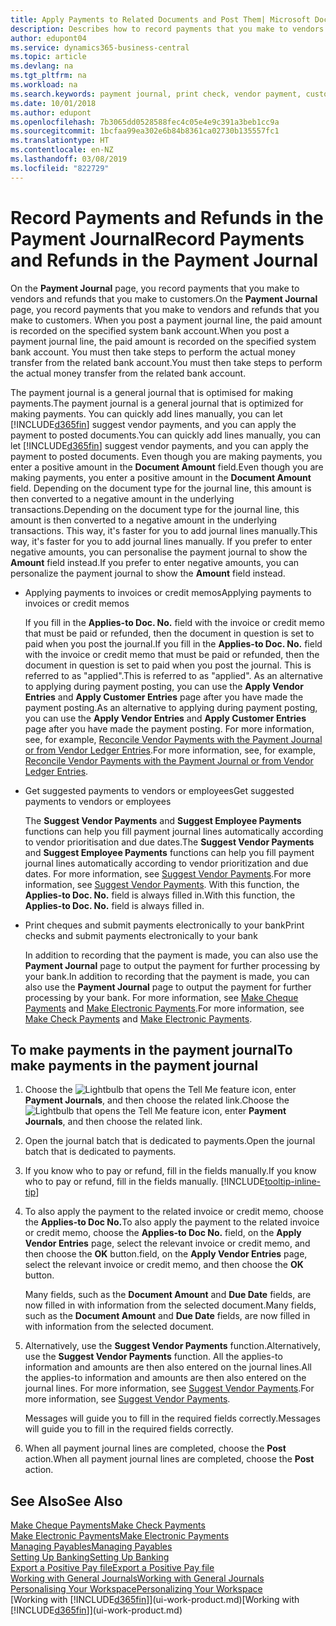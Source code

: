 ```yaml
---
title: Apply Payments to Related Documents and Post Them| Microsoft Docs
description: Describes how to record payments that you make to vendors and refunds that you make to customers.
author: edupont04
ms.service: dynamics365-business-central
ms.topic: article
ms.devlang: na
ms.tgt_pltfrm: na
ms.workload: na
ms.search.keywords: payment journal, print check, vendor payment, customer refund, creditor, debt, balance due, AP
ms.date: 10/01/2018
ms.author: edupont
ms.openlocfilehash: 7b3065dd0528588fec4c05e4e9c391a3beb1cc9a
ms.sourcegitcommit: 1bcfaa99ea302e6b84b8361ca02730b135557fc1
ms.translationtype: HT
ms.contentlocale: en-NZ
ms.lasthandoff: 03/08/2019
ms.locfileid: "822729"
---
```

# <a name="record-payments-and-refunds-in-the-payment-journal"></a><span data-ttu-id="9ab72-103">Record Payments and Refunds in the Payment Journal</span><span class="sxs-lookup"><span data-stu-id="9ab72-103">Record Payments and Refunds in the Payment Journal</span></span>

<span data-ttu-id="9ab72-104">On the **Payment Journal** page, you record payments that you make to vendors and refunds that you make to customers.</span><span class="sxs-lookup"><span data-stu-id="9ab72-104">On the **Payment Journal** page, you record payments that you make to vendors and refunds that you make to customers.</span></span> <span data-ttu-id="9ab72-105">When you post a payment journal line, the paid amount is recorded on the specified system bank account.</span><span class="sxs-lookup"><span data-stu-id="9ab72-105">When you post a payment journal line, the paid amount is recorded on the specified system bank account.</span></span> <span data-ttu-id="9ab72-106">You must then take steps to perform the actual money transfer from the related bank account.</span><span class="sxs-lookup"><span data-stu-id="9ab72-106">You must then take steps to perform the actual money transfer from the related bank account.</span></span>  

<span data-ttu-id="9ab72-107">The payment journal is a general journal that is optimised for making payments.</span><span class="sxs-lookup"><span data-stu-id="9ab72-107">The payment journal is a general journal that is optimized for making payments.</span></span> <span data-ttu-id="9ab72-108">You can quickly add lines manually, you can let [!INCLUDE[d365fin](includes/d365fin_md.md)] suggest vendor payments, and you can apply the payment to posted documents.</span><span class="sxs-lookup"><span data-stu-id="9ab72-108">You can quickly add lines manually, you can let [!INCLUDE[d365fin](includes/d365fin_md.md)] suggest vendor payments, and you can apply the payment to posted documents.</span></span> <span data-ttu-id="9ab72-109">Even though you are making payments, you enter a positive amount in the **Document Amount** field.</span><span class="sxs-lookup"><span data-stu-id="9ab72-109">Even though you are making payments, you enter a positive amount in the **Document Amount** field.</span></span> <span data-ttu-id="9ab72-110">Depending on the document type for the journal line, this amount is then converted to a negative amount in the underlying transactions.</span><span class="sxs-lookup"><span data-stu-id="9ab72-110">Depending on the document type for the journal line, this amount is then converted to a negative amount in the underlying transactions.</span></span> <span data-ttu-id="9ab72-111">This way, it's faster for you to add journal lines manually.</span><span class="sxs-lookup"><span data-stu-id="9ab72-111">This way, it's faster for you to add journal lines manually.</span></span> <span data-ttu-id="9ab72-112">If you prefer to enter negative amounts, you can personalise the payment journal to show the **Amount** field instead.</span><span class="sxs-lookup"><span data-stu-id="9ab72-112">If you prefer to enter negative amounts, you can personalize the payment journal to show the **Amount** field instead.</span></span>  

- <span data-ttu-id="9ab72-113">Applying payments to invoices or credit memos</span><span class="sxs-lookup"><span data-stu-id="9ab72-113">Applying payments to invoices or credit memos</span></span>

    <span data-ttu-id="9ab72-114">If you fill in the **Applies-to Doc. No.** field with the invoice or credit memo that must be paid or refunded, then the document in question is set to paid when you post the journal.</span><span class="sxs-lookup"><span data-stu-id="9ab72-114">If you fill in the **Applies-to Doc. No.** field with the invoice or credit memo that must be paid or refunded, then the document in question is set to paid when you post the journal.</span></span> <span data-ttu-id="9ab72-115">This is referred to as "applied".</span><span class="sxs-lookup"><span data-stu-id="9ab72-115">This is referred to as "applied".</span></span> <span data-ttu-id="9ab72-116">As an alternative to applying during payment posting, you can use the **Apply Vendor Entries** and **Apply Customer Entries** page after you have made the payment posting.</span><span class="sxs-lookup"><span data-stu-id="9ab72-116">As an alternative to applying during payment posting, you can use the **Apply Vendor Entries** and **Apply Customer Entries** page after you have made the payment posting.</span></span> <span data-ttu-id="9ab72-117">For more information, see, for example, [Reconcile Vendor Payments with the Payment Journal or from Vendor Ledger Entries](payables-how-apply-purchase-transactions-manually.md).</span><span class="sxs-lookup"><span data-stu-id="9ab72-117">For more information, see, for example, [Reconcile Vendor Payments with the Payment Journal or from Vendor Ledger Entries](payables-how-apply-purchase-transactions-manually.md).</span></span>  

- <span data-ttu-id="9ab72-118">Get suggested payments to vendors or employees</span><span class="sxs-lookup"><span data-stu-id="9ab72-118">Get suggested payments to vendors or employees</span></span>

    <span data-ttu-id="9ab72-119">The **Suggest Vendor Payments** and **Suggest Employee Payments** functions can help you fill payment journal lines automatically according to vendor prioritisation and due dates.</span><span class="sxs-lookup"><span data-stu-id="9ab72-119">The **Suggest Vendor Payments** and **Suggest Employee Payments** functions can help you fill payment journal lines automatically according to vendor prioritization and due dates.</span></span> <span data-ttu-id="9ab72-120">For more information, see [Suggest Vendor Payments](payables-how-suggest-vendor-payments.md).</span><span class="sxs-lookup"><span data-stu-id="9ab72-120">For more information, see [Suggest Vendor Payments](payables-how-suggest-vendor-payments.md).</span></span> <span data-ttu-id="9ab72-121">With this function, the **Applies-to Doc. No.** field is always filled in.</span><span class="sxs-lookup"><span data-stu-id="9ab72-121">With this function, the **Applies-to Doc. No.** field is always filled in.</span></span>  

- <span data-ttu-id="9ab72-122">Print cheques and submit payments electronically to your bank</span><span class="sxs-lookup"><span data-stu-id="9ab72-122">Print checks and submit payments electronically to your bank</span></span>

    <span data-ttu-id="9ab72-123">In addition to recording that the payment is made, you can also use the **Payment Journal** page to output the payment for further processing by your bank.</span><span class="sxs-lookup"><span data-stu-id="9ab72-123">In addition to recording that the payment is made, you can also use the **Payment Journal** page to output the payment for further processing by your bank.</span></span> <span data-ttu-id="9ab72-124">For more information, see [Make Cheque Payments](payables-how-work-checks.md) and [Make Electronic Payments](payables-how-export-payments-bank-file.md).</span><span class="sxs-lookup"><span data-stu-id="9ab72-124">For more information, see [Make Check Payments](payables-how-work-checks.md) and [Make Electronic Payments](payables-how-export-payments-bank-file.md).</span></span>  

## <a name="to-make-payments-in-the-payment-journal"></a><span data-ttu-id="9ab72-125">To make payments in the payment journal</span><span class="sxs-lookup"><span data-stu-id="9ab72-125">To make payments in the payment journal</span></span>

1. <span data-ttu-id="9ab72-126">Choose the ![Lightbulb that opens the Tell Me feature](media/ui-search/search_small.png "Tell me what you want to do") icon, enter **Payment Journals**, and then choose the related link.</span><span class="sxs-lookup"><span data-stu-id="9ab72-126">Choose the ![Lightbulb that opens the Tell Me feature](media/ui-search/search_small.png "Tell me what you want to do") icon, enter **Payment Journals**, and then choose the related link.</span></span>
2. <span data-ttu-id="9ab72-127">Open the journal batch that is dedicated to payments.</span><span class="sxs-lookup"><span data-stu-id="9ab72-127">Open the journal batch that is dedicated to payments.</span></span>
3. <span data-ttu-id="9ab72-128">If you know who to pay or refund, fill in the fields manually.</span><span class="sxs-lookup"><span data-stu-id="9ab72-128">If you know who to pay or refund, fill in the fields manually.</span></span> [!INCLUDE[tooltip-inline-tip](includes/tooltip-inline-tip_md.md)]
4. <span data-ttu-id="9ab72-129">To also apply the payment to the related invoice or credit memo, choose the **Applies-to Doc No.**</span><span class="sxs-lookup"><span data-stu-id="9ab72-129">To also apply the payment to the related invoice or credit memo, choose the **Applies-to Doc No.**</span></span> <span data-ttu-id="9ab72-130">field, on the **Apply Vendor Entries** page, select the relevant invoice or credit memo, and then choose the **OK** button.</span><span class="sxs-lookup"><span data-stu-id="9ab72-130">field, on the **Apply Vendor Entries** page, select the relevant invoice or credit memo, and then choose the **OK** button.</span></span>

    <span data-ttu-id="9ab72-131">Many fields, such as the **Document Amount** and **Due Date** fields, are now filled in with information from the selected document.</span><span class="sxs-lookup"><span data-stu-id="9ab72-131">Many fields, such as the **Document Amount** and **Due Date** fields, are now filled in with information from the selected document.</span></span>
5. <span data-ttu-id="9ab72-132">Alternatively, use the **Suggest Vendor Payments** function.</span><span class="sxs-lookup"><span data-stu-id="9ab72-132">Alternatively, use the **Suggest Vendor Payments** function.</span></span> <span data-ttu-id="9ab72-133">All the applies-to information and amounts are then also entered on the journal lines.</span><span class="sxs-lookup"><span data-stu-id="9ab72-133">All the applies-to information and amounts are then also entered on the journal lines.</span></span> <span data-ttu-id="9ab72-134">For more information, see [Suggest Vendor Payments](payables-how-suggest-vendor-payments.md).</span><span class="sxs-lookup"><span data-stu-id="9ab72-134">For more information, see [Suggest Vendor Payments](payables-how-suggest-vendor-payments.md).</span></span>

    <span data-ttu-id="9ab72-135">Messages will guide you to fill in the required fields correctly.</span><span class="sxs-lookup"><span data-stu-id="9ab72-135">Messages will guide you to fill in the required fields correctly.</span></span>
6.  <span data-ttu-id="9ab72-136">When all payment journal lines are completed, choose the **Post** action.</span><span class="sxs-lookup"><span data-stu-id="9ab72-136">When all payment journal lines are completed, choose the **Post** action.</span></span>

## <a name="see-also"></a><span data-ttu-id="9ab72-137">See Also</span><span class="sxs-lookup"><span data-stu-id="9ab72-137">See Also</span></span>
[<span data-ttu-id="9ab72-138">Make Cheque Payments</span><span class="sxs-lookup"><span data-stu-id="9ab72-138">Make Check Payments</span></span>](payables-how-work-checks.md)  
[<span data-ttu-id="9ab72-139">Make Electronic Payments</span><span class="sxs-lookup"><span data-stu-id="9ab72-139">Make Electronic Payments</span></span>](payables-how-export-payments-bank-file.md)  
[<span data-ttu-id="9ab72-140">Managing Payables</span><span class="sxs-lookup"><span data-stu-id="9ab72-140">Managing Payables</span></span>](payables-manage-payables.md)  
[<span data-ttu-id="9ab72-141">Setting Up Banking</span><span class="sxs-lookup"><span data-stu-id="9ab72-141">Setting Up Banking</span></span>](bank-setup-banking.md)  
[<span data-ttu-id="9ab72-142">Export a Positive Pay file</span><span class="sxs-lookup"><span data-stu-id="9ab72-142">Export a Positive Pay file</span></span>](finance-how-positive-pay.md)  
[<span data-ttu-id="9ab72-143">Working with General Journals</span><span class="sxs-lookup"><span data-stu-id="9ab72-143">Working with General Journals</span></span>](ui-work-general-journals.md)  
[<span data-ttu-id="9ab72-144">Personalising Your Workspace</span><span class="sxs-lookup"><span data-stu-id="9ab72-144">Personalizing Your Workspace</span></span>](ui-personalization-user.md)  
<span data-ttu-id="9ab72-145">[Working with [!INCLUDE[d365fin](includes/d365fin_md.md)]](ui-work-product.md)</span><span class="sxs-lookup"><span data-stu-id="9ab72-145">[Working with [!INCLUDE[d365fin](includes/d365fin_md.md)]](ui-work-product.md)</span></span>  
